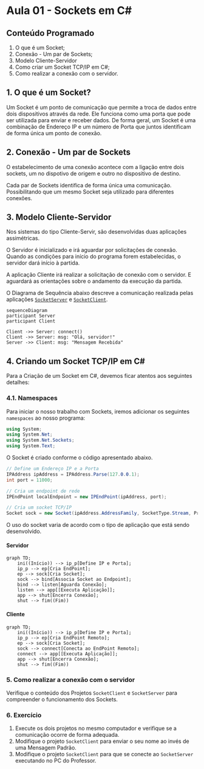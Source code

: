 # Aula 01 - Sockets em C#

## Conteúdo Programado
1. O que é um Socket;
2. Conexão - Um par de Sockets;
3. Modelo Cliente-Servidor
4. Como criar um Socket TCP/IP em C#;
5. Como realizar a conexão com o servidor.

## 1. O que é um Socket?

Um Socket é um ponto de comunicação que permite a troca de dados entre dois dispositivos
através da rede. Ele funciona como uma porta que pode ser utilizada para enviar e receber dados.
De forma geral, um Socket é uma combinação de Endereço IP e um número de Porta que juntos
identificam de forma única um ponto de conexão.

## 2. Conexão - Um par de Sockets

O estabelecimento de uma conexão acontece com a ligação entre dois sockets, um
no dispotivo de origem e outro no dispositivo de destino.

Cada par de Sockets identifica de forma única uma comunicação. Possibilitando que um
mesmo Socket seja utilizado para diferentes conexões.

## 3. Modelo Cliente-Servidor

Nos sistemas do tipo Cliente-Servir, são desenvolvidas duas aplicações assimétricas.

O Servidor é inicializado e irá aguardar por solicitações de conexão. Quando as condições
para início do programa forem estabelecidas, o servidor dará início à partida.

A aplicação Cliente irá realizar a solicitação de conexão com o servidor. E aguardará
as orientações sobre o andamento da execução da partida.

O Diagrama de Sequência abaixo descreve a comunicação realizada pelas aplicações
[`SocketServer`](./SocketServer/SocketServer/Program.cs) e
[`SocketClient`](./SocketClient/SocketClient/Program.cs).

```mermaid
sequenceDiagram
participant Server
participant Client

Client ->> Server: connect()
Client ->> Server: msg: "Olá, servidor!"
Server ->> Client: msg: "Mensagem Recebida"
```

## 4. Criando um Socket TCP/IP em C#

Para a Criação de um Socket em C#, devemos ficar atentos aos seguintes detalhes:

### 4.1. Namespaces

Para iniciar o nosso trabalho com Sockets, iremos adicionar os seguintes `namespaces`
ao nosso programa:

```csharp
using System;
using System.Net;
using System.Net.Sockets;
using System.Text;
```

O Socket é criado conforme o código apresentado abaixo.

```csharp
// Define um Endereço IP e a Porta
IPAddress ipAddress = IPAddress.Parse(127.0.0.1);
int port = 11000;

// Cria um endpoint de rede
IPEndPoint localEndpoint = new IPEndPoint(ipAddress, port);

// Cria um socket TCP/IP
Socket sock = new Socket(ipAddress.AddressFamily, SocketType.Stream, ProtocolType.Tcp);
```

O uso do socket varia de acordo com o tipo de aplicação que está sendo desenvolvido.

#### Servidor

```mermaid
graph TD;
    ini((Início)) --> ip_p[Define IP e Porta];
    ip_p --> ep[Cria EndPoint];
    ep --> sock[Cria Socket];
    sock --> bind[Associa Socket ao Endpoint];
    bind --> listen[Aguarda Conexão];
    listen --> app[[Executa Aplicação]];
    app --> shut[Encerra Conexão];
    shut --> fim((Fim))
```

#### Cliente

```mermaid
graph TD;
    ini((Início)) --> ip_p[Define IP e Porta];
    ip_p --> ep[Cria EndPoint Remoto];
    ep --> sock[Cria Socket];
    sock --> connect[Conecta ao EndPoint Remoto];
    connect --> app[[Executa Aplicação]];
    app --> shut[Encerra Conexão];
    shut --> fim((Fim))
```

### 5. Como realizar a conexão com o servidor

Verifique o conteúdo dos Projetos `SocketClient` e `SocketServer` para compreender o funcionamento dos Sockets.

### 6. Exercício

1. Execute os dois projetos no mesmo computador e verifique se a comunicação ocorre de forma adequada.
2. Modifique o projeto `SocketClient` para enviar o seu nome ao invés de uma Mensagem Padrão.
3. Modifique o projeto `SocketClient` para que se conecte ao `SocketServer` executando no PC do Professor.